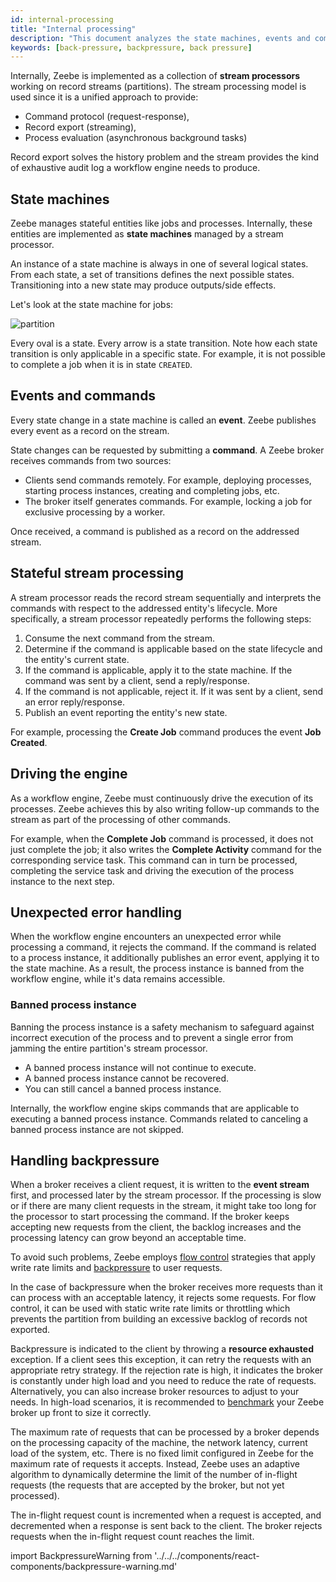 ```yaml
---
id: internal-processing
title: "Internal processing"
description: "This document analyzes the state machines, events and commands, stateful stream processing, driving the engine, and handling backpressure within Zeebe."
keywords: [back-pressure, backpressure, back pressure]
---
```


Internally, Zeebe is implemented as a collection of **stream processors** working on record streams \(partitions\). The stream processing model is used since it is a unified approach to provide:

- Command protocol \(request-response\),
- Record export \(streaming\),
- Process evaluation \(asynchronous background tasks\)

Record export solves the history problem and the stream provides the kind of exhaustive audit log a workflow engine needs to produce.

## State machines

Zeebe manages stateful entities like jobs and processes. Internally, these entities are implemented as **state machines** managed by a stream processor.

An instance of a state machine is always in one of several logical states. From each state, a set of transitions defines the next possible states. Transitioning into a new state may produce outputs/side effects.

Let's look at the state machine for jobs:

![partition](assets/internal-processing-job.png)

Every oval is a state. Every arrow is a state transition. Note how each state transition is only applicable in a specific state. For example, it is not possible to complete a job when it is in state `CREATED`.

## Events and commands

Every state change in a state machine is called an **event**. Zeebe publishes every event as a record on the stream.

State changes can be requested by submitting a **command**. A Zeebe broker receives commands from two sources:

- Clients send commands remotely. For example, deploying processes, starting process instances, creating and completing jobs, etc.
- The broker itself generates commands. For example, locking a job for exclusive processing by a worker.

Once received, a command is published as a record on the addressed stream.

## Stateful stream processing

A stream processor reads the record stream sequentially and interprets the commands with respect to the addressed entity's lifecycle. More specifically, a stream processor repeatedly performs the following steps:

1. Consume the next command from the stream.
2. Determine if the command is applicable based on the state lifecycle and the entity's current state.
3. If the command is applicable, apply it to the state machine. If the command was sent by a client, send a reply/response.
4. If the command is not applicable, reject it. If it was sent by a client, send an error reply/response.
5. Publish an event reporting the entity's new state.

For example, processing the **Create Job** command produces the event **Job Created**.

## Driving the engine

As a workflow engine, Zeebe must continuously drive the execution of its processes. Zeebe achieves this by also writing follow-up commands to the stream as part of the processing of other commands.

For example, when the **Complete Job** command is processed, it does not just complete the job; it also writes the **Complete Activity** command for the corresponding service task.
This command can in turn be processed, completing the service task and driving the execution of the process instance to the next step.

## Unexpected error handling

When the workflow engine encounters an unexpected error while processing a command, it rejects the command.
If the command is related to a process instance, it additionally publishes an error event, applying it to the state machine.
As a result, the process instance is banned from the workflow engine, while it's data remains accessible.

### Banned process instance

Banning the process instance is a safety mechanism to safeguard against incorrect execution of the process and to prevent a single error from jamming the entire partition's stream processor.

- A banned process instance will not continue to execute.
- A banned process instance cannot be recovered.
- You can still cancel a banned process instance.

Internally, the workflow engine skips commands that are applicable to executing a banned process instance.
Commands related to canceling a banned process instance are not skipped.

## Handling backpressure

When a broker receives a client request, it is written to the **event stream** first, and processed later by the stream processor. If the processing is slow or if there are many client requests in the stream, it might take too long for the processor to start processing the command. If the broker keeps accepting new requests from the client, the backlog increases and the processing latency can grow beyond an acceptable time.

To avoid such problems, Zeebe employs [flow control](/self-managed/operational-guides/configure-flow-control/configure-flow-control.md) strategies that apply write rate limits and [backpressure](/self-managed/zeebe-deployment/operations/backpressure.md) to user requests.

In the case of backpressure when the broker receives more requests than it can process with an acceptable latency, it rejects some requests. For flow control, it can be used with static write rate limits or throttling which prevents the
partition from building an excessive backlog of records not exported.

Backpressure is indicated to the client by throwing a **resource exhausted** exception. If a client sees this exception, it can retry the requests with an appropriate retry strategy. If the rejection rate is high, it indicates the broker is constantly under high load and you need to reduce the rate of requests. Alternatively, you can also increase broker resources to adjust to your needs. In high-load scenarios, it is recommended to [benchmark](https://camunda.com/blog/2022/05/how-to-benchmark-your-camunda-platform-8-cluster/) your Zeebe broker up front to size it correctly.

The maximum rate of requests that can be processed by a broker depends on the processing capacity of the machine, the network latency, current load of the system, etc. There is no fixed limit configured in Zeebe for the maximum rate of requests it accepts. Instead, Zeebe uses an adaptive algorithm to dynamically determine the limit of the number of in-flight requests (the requests that are accepted by the broker, but not yet processed).

The in-flight request count is incremented when a request is accepted, and decremented when a response is sent back to the client. The broker rejects requests when the in-flight request count reaches the limit.

import BackpressureWarning from '../../../components/react-components/backpressure-warning.md'

<BackpressureWarning/>
